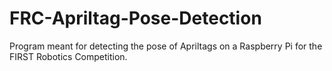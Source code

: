 # FRC-Apriltag-Pose-Detection
Program meant for detecting the pose of Apriltags on a Raspberry Pi for the FIRST Robotics Competition.
